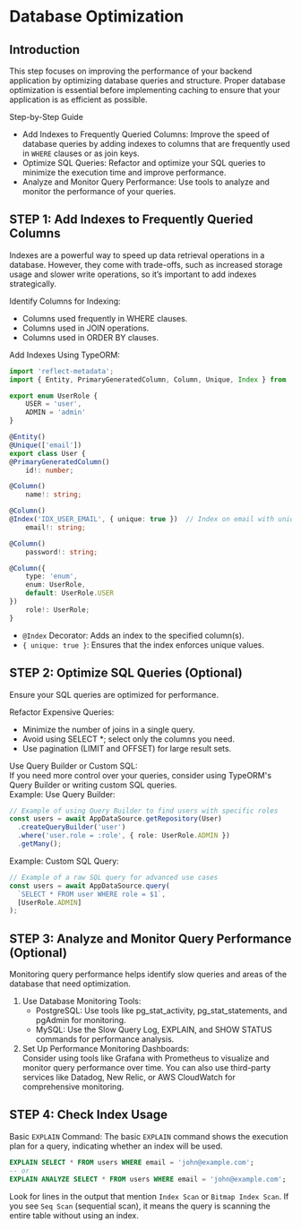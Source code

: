 # Database Optimization

## Introduction
This step focuses on improving the performance of your backend application by optimizing database queries and structure. Proper database optimization is essential before implementing caching to ensure that your application is as efficient as possible.

Step-by-Step Guide
- Add Indexes to Frequently Queried Columns: Improve the speed of database queries by adding indexes to columns that are frequently used in `WHERE` clauses or as join keys.
- Optimize SQL Queries: Refactor and optimize your SQL queries to minimize the execution time and improve performance.
- Analyze and Monitor Query Performance: Use tools to analyze and monitor the performance of your queries.

## STEP 1: Add Indexes to Frequently Queried Columns
Indexes are a powerful way to speed up data retrieval operations in a database. However, they come with trade-offs, such as increased storage usage and slower write operations, so it’s important to add indexes strategically.

Identify Columns for Indexing:
- Columns used frequently in WHERE clauses.
- Columns used in JOIN operations.
- Columns used in ORDER BY clauses.

Add Indexes Using TypeORM:
```ts
import 'reflect-metadata';
import { Entity, PrimaryGeneratedColumn, Column, Unique, Index } from 'typeorm';

export enum UserRole {
    USER = 'user',
    ADMIN = 'admin'
}

@Entity()
@Unique(['email'])
export class User {
@PrimaryGeneratedColumn()
    id!: number;

@Column()
    name!: string;

@Column()
@Index('IDX_USER_EMAIL', { unique: true })  // Index on email with uniqueness
    email!: string;

@Column()
    password!: string;

@Column({
    type: 'enum',
    enum: UserRole,
    default: UserRole.USER
})
    role!: UserRole;
}
```
- `@Index` Decorator: Adds an index to the specified column(s).
- `{ unique: true }`: Ensures that the index enforces unique values.

## STEP 2: Optimize SQL Queries (Optional)
Ensure your SQL queries are optimized for performance.

Refactor Expensive Queries:
- Minimize the number of joins in a single query.
- Avoid using SELECT *; select only the columns you need.
- Use pagination (LIMIT and OFFSET) for large result sets.

Use Query Builder or Custom SQL:<br>
If you need more control over your queries, consider using TypeORM's Query Builder or writing custom SQL queries.<br>
Example: Use Query Builder:
```ts
// Example of using Query Builder to find users with specific roles
const users = await AppDataSource.getRepository(User)
  .createQueryBuilder('user')
  .where('user.role = :role', { role: UserRole.ADMIN })
  .getMany();
```
Example: Custom SQL Query:
```ts
// Example of a raw SQL query for advanced use cases
const users = await AppDataSource.query(
  `SELECT * FROM user WHERE role = $1`,
  [UserRole.ADMIN]
);
```

## STEP 3: Analyze and Monitor Query Performance (Optional)
Monitoring query performance helps identify slow queries and areas of the database that need optimization.

1. Use Database Monitoring Tools:
    - PostgreSQL: Use tools like pg_stat_activity, pg_stat_statements, and pgAdmin for monitoring.
    - MySQL: Use the Slow Query Log, EXPLAIN, and SHOW STATUS commands for performance analysis.
2. Set Up Performance Monitoring Dashboards:<br>
    Consider using tools like Grafana with Prometheus to visualize and monitor query performance over time. You can also use third-party services like Datadog, New Relic, or AWS CloudWatch for comprehensive monitoring.


## STEP 4: Check Index Usage
Basic `EXPLAIN` Command: The basic `EXPLAIN` command shows the execution plan for a query, indicating whether an index will be used.
```sql
EXPLAIN SELECT * FROM users WHERE email = 'john@example.com';
-- or
EXPLAIN ANALYZE SELECT * FROM users WHERE email = 'john@example.com';
```
Look for lines in the output that mention `Index Scan` or `Bitmap Index Scan`. If you see `Seq Scan` (sequential scan), it means the query is scanning the entire table without using an index.